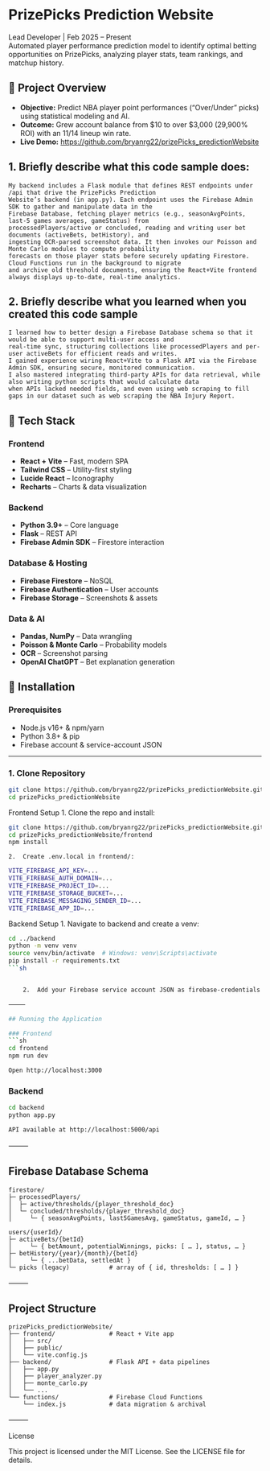 # PrizePicks Prediction Website

Lead Developer | Feb 2025 – Present  
Automated player performance prediction model to identify optimal betting opportunities on PrizePicks, analyzing player stats, team rankings, and matchup history.

## 🚀 Project Overview

- **Objective:** Predict NBA player point performances (“Over/Under” picks) using statistical modeling and AI.
- **Outcome:** Grew account balance from \$10 to over \$3,000 (29,900% ROI) with an 11/14 lineup win rate.
- **Live Demo:** https://github.com/bryanrg22/prizePicks_predictionWebsite

## 1. Briefly describe what this code sample does:
```plaintext
My backend includes a Flask module that defines REST endpoints under /api that drive the PrizePicks Prediction
Website’s backend (in app.py). Each endpoint uses the Firebase Admin SDK to gather and manipulate data in the
Firebase Database, fetching player metrics (e.g., seasonAvgPoints, last-5 games averages, gameStatus) from
processedPlayers/active or concluded, reading and writing user bet documents (activeBets, betHistory), and
ingesting OCR-parsed screenshot data. It then invokes our Poisson and Monte Carlo modules to compute probability
forecasts on those player stats before securely updating Firestore. Cloud Functions run in the background to migrate
and archive old threshold documents, ensuring the React+Vite frontend always displays up-to-date, real-time analytics.
```

## 2. Briefly describe what you learned when you created this code sample
```plaintext
I learned how to better design a Firebase Database schema so that it would be able to support multi-user access and
real-time sync, structuring collections like processedPlayers and per-user activeBets for efficient reads and writes.
I gained experience wiring React+Vite to a Flask API via the Firebase Admin SDK, ensuring secure, monitored communication.
I also mastered integrating third-party APIs for data retrieval, while also writing python scripts that would calculate data
when APIs lacked needed fields, and even using web scraping to fill gaps in our dataset such as web scraping the NBA Injury Report.
```


## 🧰 Tech Stack

### Frontend
- **React + Vite** – Fast, modern SPA  
- **Tailwind CSS** – Utility-first styling  
- **Lucide React** – Iconography  
- **Recharts** – Charts & data visualization  

### Backend
- **Python 3.9+** – Core language  
- **Flask** – REST API  
- **Firebase Admin SDK** – Firestore interaction  

### Database & Hosting
- **Firebase Firestore** – NoSQL  
- **Firebase Authentication** – User accounts  
- **Firebase Storage** – Screenshots & assets  

### Data & AI
- **Pandas, NumPy** – Data wrangling  
- **Poisson & Monte Carlo** – Probability models  
- **OCR** – Screenshot parsing  
- **OpenAI ChatGPT** – Bet explanation generation  

## 🔧 Installation

### Prerequisites
- Node.js v16+ & npm/yarn  
- Python 3.8+ & pip  
- Firebase account & service-account JSON

---

### 1. Clone Repository
```sh
git clone https://github.com/bryanrg22/prizePicks_predictionWebsite.git
cd prizePicks_predictionWebsite
```

Frontend Setup
	1.	Clone the repo and install:
```sh
git clone https://github.com/bryanrg22/prizePicks_predictionWebsite.git
cd prizePicks_predictionWebsite/frontend
npm install
```

	2.	Create .env.local in frontend/:
```sh
VITE_FIREBASE_API_KEY=...
VITE_FIREBASE_AUTH_DOMAIN=...
VITE_FIREBASE_PROJECT_ID=...
VITE_FIREBASE_STORAGE_BUCKET=...
VITE_FIREBASE_MESSAGING_SENDER_ID=...
VITE_FIREBASE_APP_ID=...
```


Backend Setup
	1.	Navigate to backend and create a venv:
```sh
cd ../backend
python -m venv venv
source venv/bin/activate  # Windows: venv\Scripts\activate
pip install -r requirements.txt
```sh


	2.	Add your Firebase service account JSON as firebase-credentials.json in backend/.

⸻

## Running the Application

### Frontend
```sh
cd frontend
npm run dev

Open http://localhost:3000
```

### Backend

```sh
cd backend
python app.py

API available at http://localhost:5000/api
```

⸻

## Firebase Database Schema

```plaintext
firestore/
├─ processedPlayers/
│  ├─ active/thresholds/{player_threshold_doc}
│  └─ concluded/thresholds/{player_threshold_doc}
│     └─ { seasonAvgPoints, last5GamesAvg, gameStatus, gameId, … }

users/{userId}/
├─ activeBets/{betId}
│     └─ { betAmount, potentialWinnings, picks: [ … ], status, … }
├─ betHistory/{year}/{month}/{betId}
│     └─ { ...betData, settledAt }
└─ picks (legacy)           # array of { id, thresholds: [ … ] }
```



⸻

## Project Structure

```plaintext
prizePicks_predictionWebsite/
├── frontend/               # React + Vite app
│   ├── src/
│   ├── public/
│   └── vite.config.js
├── backend/                # Flask API + data pipelines
│   ├── app.py
│   ├── player_analyzer.py
│   ├── monte_carlo.py
│   └── ...
└── functions/              # Firebase Cloud Functions
    └── index.js            # data migration & archival
```


⸻

License

This project is licensed under the MIT License. See the LICENSE file for details.
